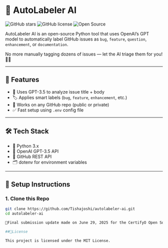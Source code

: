 # 🤖 AutoLabeler AI

![GitHub stars](https://img.shields.io/github/stars/Tishajoshi/autolabeler-ai?style=social)
![GitHub license](https://img.shields.io/github/license/Tishajoshi/autolabeler-ai)
![Open Source](https://img.shields.io/badge/Open%20Source-Yes-brightgreen)

AutoLabeler AI is an open-source Python tool that uses OpenAI’s GPT model to automatically label GitHub issues as `bug`, `feature`, `question`, `enhancement`, or `documentation`.

No more manually tagging dozens of issues — let the AI triage them for you! 🧠✨

---

## 🚀 Features

- 🔎 Uses GPT-3.5 to analyze issue title + body
- 🏷️ Applies smart labels (`bug`, `feature`, `enhancement`, etc.)
- 🐙 Works on any GitHub repo (public or private)
- ✅ Fast setup using `.env` config file

---

## 🛠️ Tech Stack

- 🐍 Python 3.x
- 🧠 OpenAI GPT-3.5 API
- 🧪 GitHub REST API
- 🗂 dotenv for environment variables

---

## 🧩 Setup Instructions

### 1. Clone this Repo

```bash
git clone https://github.com/Tishajoshi/autolabeler-ai.git
cd autolabeler-ai

📅Final submission update made on June 29, 2025 for the CertifyO Open Source HackathoN.

##📄License

This project is licensed under the MIT License.